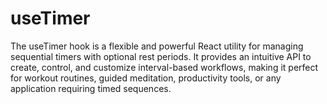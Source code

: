 # useTimer
The useTimer hook is a flexible and powerful React utility for managing sequential timers with optional rest periods. It provides an intuitive API to create, control, and customize interval-based workflows, making it perfect for workout routines, guided meditation, productivity tools, or any application requiring timed sequences.
